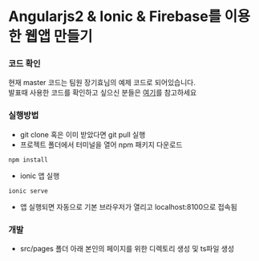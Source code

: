 # Angularjs2 & Ionic & Firebase를 이용한 웹앱 만들기

### 코드 확인
현재 master 코드는 팀원 장기효님의 예제 코드로 되어있습니다.  
발표때 사용한 코드를 확인하고 싶으신 분들은 [여기](https://github.com/angular2-ionic-firebase-study/igram/tree/feature/jojoldu-login/src)를 참고하세요
  
### 실행방법
* git clone 혹은 이미 받았다면 git pull 실행
* 프로젝트 폴더에서 터미널을 열어 npm 패키지 다운로드
```
npm install
```

* ionic 앱 실행
```
ionic serve
```

* 앱 실행되면 자동으로 기본 브라우저가 열리고 localhost:8100으로 접속됨

### 개발
* src/pages 폴더 아래 본인의 페이지를 위한 디렉토리 생성 및 ts파일 생성

